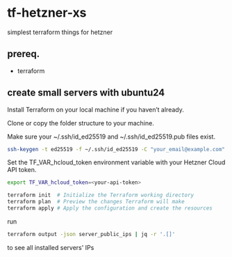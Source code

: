 # tf-hetzner-xs
simplest terraform things for hetzner


## prereq.

- terraform


## create small servers with ubuntu24

Install Terraform on your local machine if you haven’t already.

Clone or copy the folder structure to your machine.

Make sure your ~/.ssh/id_ed25519 and ~/.ssh/id_ed25519.pub files exist.

```bash
ssh-keygen -t ed25519 -f ~/.ssh/id_ed25519 -C "your_email@example.com"
```


Set the TF_VAR_hcloud_token environment variable with your Hetzner Cloud API token.

```bash
export TF_VAR_hcloud_token=<your-api-token>
```

```bash
terraform init  # Initialize the Terraform working directory
terraform plan  # Preview the changes Terraform will make
terraform apply # Apply the configuration and create the resources
```

run 
```bash
terraform output -json server_public_ips | jq -r '.[]'
```

to see all installed servers' IPs
